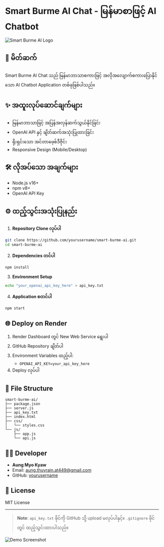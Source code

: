 # Smart Burme AI Chat - မြန်မာစာဖြင့် AI Chatbot

![Smart Burme AI Logo](https://via.placeholder.com/150x50?text=Smart+Burme+AI)

## 📝 မိတ်ဆက်
Smart Burme AI Chat သည် မြန်မာဘာသာစကားဖြင့် အလိုအလျောက်စကားပြောနိုင်သော AI Chatbot Application တစ်ခုဖြစ်ပါသည်။

## ✨ အထူးလုပ်ဆောင်ချက်များ
- မြန်မာဘာသာဖြင့် အပြန်အလှန်ဆက်သွယ်နိုင်ခြင်း
- OpenAI API နှင့် ချိတ်ဆက်အသုံးပြုထားခြင်း
- ရိုးရှင်းသော အင်တာဖေ့စ်ဒီဇိုင်း
- Responsive Design (Mobile/Desktop)

## 🛠️ လိုအပ်သော အချက်များ
- Node.js v16+
- npm v8+
- OpenAI API Key

## ⚙️ ထည့်သွင်းအသုံးပြုနည်း
1. **Repository Clone လုပ်ပါ**
```bash
git clone https://github.com/yourusername/smart-burme-ai.git
cd smart-burme-ai
```

2. **Dependencies တင်ပါ**
```bash
npm install
```

3. **Environment Setup**
```bash
echo "your_openai_api_key_here" > api_key.txt
```

4. **Application စတင်ပါ**
```bash
npm start
```

## 🌐 Deploy on Render
1. Render Dashboard တွင် New Web Service ရွေးပါ
2. GitHub Repository ချိတ်ပါ
3. Environment Variables ထည့်ပါ:
   - `OPENAI_API_KEY=your_api_key_here`
4. Deploy လုပ်ပါ

## 📂 File Structure
```
smart-burme-ai/
├── package.json
├── server.js
├── api_key.txt
├── index.html
├── css/
│   └── styles.css
└── js/
    ├── app.js
    └── api.js
```

## 👨‍💻 Developer
- **Aung Myo Kyaw**
- Email: [aung.thuyrain.at449@gmail.com](mailto:aung.thuyrain.at449@gmail.com)
- GitHub: [yourusername](https://github.com/yourusername)

## 📜 License
MIT License

---

> **Note**: `api_key.txt` ဖိုင်ကို GitHub သို့ upload မလုပ်ပါနှင့်။ `.gitignore` ဖိုင်တွင် ထည့်သွင်းထားပါသည်။

![Demo Screenshot](https://via.placeholder.com/600x400?text=Smart+Burme+AI+Demo)
